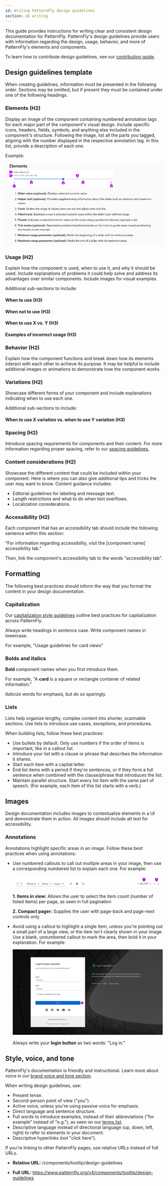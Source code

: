 ```yaml
---
id: Writing PatternFly design guidelines
section: UX writing
---
```


This guide provides instructions for writing clear and consistent design documentation for PatternFly. PatternFly's design guidelines provide users with information regarding the design, usage, behavior, and more of PatternFly's elements and components. 

To learn how to contribute design guidelines, see our [contribution guide](https://github.com/patternfly/patternfly-org/wiki/Contributing-to-patternfly-org-for-designers).

## Design guidelines template
When creating guidelines, information must be presented in the following order. Sections may be omitted, but if present they must be contained under one of the following headings.

### Elements (H2)
Display an image of the component containing numbered annotation tags for each major part of the component's visual design. Include specific icons, headers, fields, symbols, and anything else included in the component's structure. Following the image, list all the parts you tagged, aligning with the number displayed in the respective annotation tag. In this list, provide a description of each one. 

Example:

<img src="./img/sliderelements.png" alt="A screenshot of the slider component's element section with 8 elements outlined." width="600px" />

### Usage (H2)
Explain how the component is used, when to use it, and why it should be used. Include explanations of problems it could help solve and address its advantages over similar components. Include images for visual examples.

Additional sub-sections to include: 
#### When to use (H3)
#### When not to use (H3)
#### When to use X vs. Y (H3)
#### Examples of incorrect usage (H3)

### Behavior (H2)
Explain how the component functions and break down how its elements interact with each other to achieve its purpose. It may be helpful to include additional images or animations to demonstrate how the component works.

### Variations (H2)
Showcase different forms of your component and include explanations indicating when to use each one. 

Additional sub-sections to include:
#### When to use X variation vs. when to use Y variation (H3)

### Spacing (H2)
Introduce spacing requirements for components and their content. For more information regarding proper spacing, refer to our [spacing guidelines.](https://www.patternfly.org/v4/guidelines/spacers/)

### Content considerations (H2)
Showcase the different content that could be included within your component. Here is where you can also give additional tips and tricks the user may want to know. Content guidance includes:

- Editorial guidelines for labeling and message text.
- Length restrictions and what to do when text overflows.
- Localization considerations.

### Accessibility (H2)
Each component that has an accessibility tab should include the following sentence within this section:

"For information regarding accessibility, visit the [component name] accessibility tab."

Then, link the component's accessibility tab to the words "accessibility tab".

## Formatting 

The following best practices should inform the way that you format the content in your design documentation.

### Capitalization

Our [capitalization style guidelines](/ux-writing/capitalization/) outline best practices for capitalization across PatternFly. 

Always write headings in sentence case. Write component names in lowercase. 

For example, "Usage guidelines for card views"

### Bolds and italics

**Bold** component names when you first introduce them.

For example, "A **card** is a square or rectangle container of related information."

*Italicize* words for emphasis, but do so sparingly.

### Lists

Lists help organize lengthy, complex content into shorter, scannable sections. Use lists to introduce use cases, exceptions, and procedures.

When building lists, follow these best practices:

- Use bullets by default. Only use numbers if the order of items is important, like in a callout list.
- Introduce your list with a clause or phrase that describes the information it shares. 
- Start each item with a capital letter.
- End list items with a period if they're sentences, or if they form a full sentence when combined with the clause/phrase that introduces the list.
- Maintain parallel structure. Start every list item with the same part of speech. (For example, each item of this list starts with a verb.)

## Images

Design documentation includes images to contextualize elements in a UI and demonstrate them in action. All images should include alt text for accessibility.

### Annotations

Annotations highlight specific areas in an image. Follow these best practices when using annotations:

- Use numbered callouts to call out multiple areas in your image, then use a corresponding numbered list to explain each one. For example:

    ![Two callouts highlight multiple items on a toolbar.](./img/desguidelines2.png)

    **1. Items in view:** Allows the user to select the item count (number of listed items) per page, as seen in full pagination

    **2. Compact pager:** Supplies the user with page-back and page-next controls only

- Avoid using a callout to highlight a single item, unless you're pointing out a small part of a large view, or the item isn't clearly shown in your image. Use a blank, unnumbered callout to mark the area, then bold it in your explanation. For example:

    ![#A single callout highlights the login button on a large screen.](./img/desguidelines3.png)

    Always write your **login button** as two words: "Log in."

## Style, voice, and tone

PatternFly's documentation is friendly and instructional. Learn more about voice in our [brand voice and tone section](/ux-writing/brand-voice-and-tone/).

When writing design guidelines, use:

- Present tense.
- Second-person point of view ("you").
- Active voice, unless you're using passive voice for emphasis.
- Direct language and sentence structure.
- Full words to introduce examples, instead of their abbreviations ("for example" instead of "e.g."), as seen on our [terms list](/ux-writing/terminology/).
- Descriptive language instead of directional language (up, down, left, right) to refer to elements in your document.
- Descriptive hyperlinks (not "click here").

If you're linking to other PatternFly pages, use relative URLs instead of full URLs.

- **Relative URL:** /components/tooltip/design-guidelines

- **Full URL:** https://www.patternfly.org/v4/components/tooltip/design-guidelines